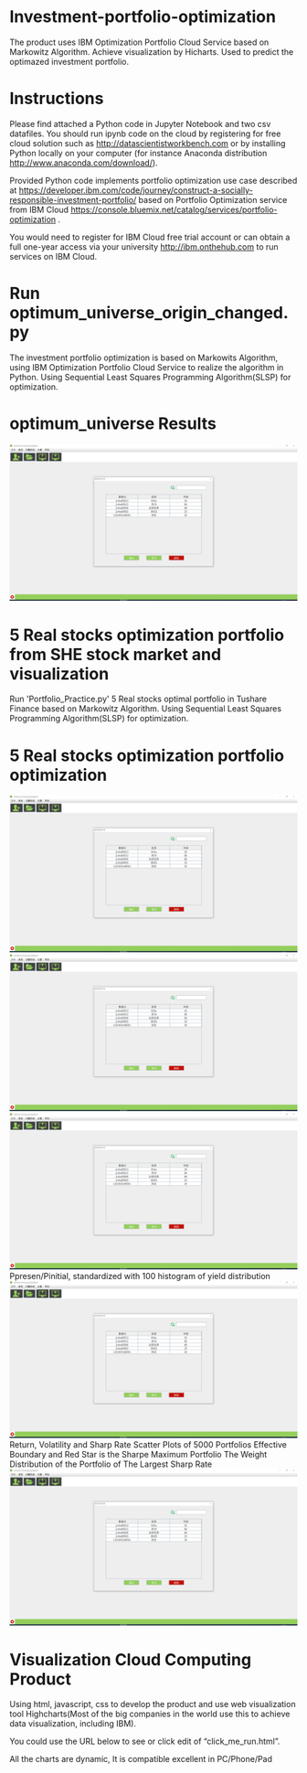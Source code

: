 # Investment-portfolio-optimization
The product uses IBM Optimization Portfolio Cloud Service based on Markowitz Algorithm. Achieve visualization by Hicharts. Used to predict the optimazed investment portfolio. 

# Instructions
Please find attached a Python code in Jupyter Notebook and two csv datafiles. 
You should run ipynb code on the cloud by registering for free cloud solution such as http://datascientistworkbench.com or by installing Python locally on your computer (for instance Anaconda distribution http://www.anaconda.com/download/).

Provided Python code implements portfolio optimization use case described at https://developer.ibm.com/code/journey/construct-a-socially-responsible-investment-portfolio/ based on Portfolio Optimization service from IBM Cloud https://console.bluemix.net/catalog/services/portfolio-optimization . 

You would need to register for IBM Cloud free trial account or can obtain a full one-year access via your university http://ibm.onthehub.com to run services on IBM Cloud.

# Run optimum_universe_origin_changed.py
The investment portfolio optimization is based on Markowits Algorithm, using IBM Optimization Portfolio Cloud Service to realize the algorithm in Python. 
Using Sequential Least Squares Programming Algorithm(SLSP) for optimization.

# optimum_universe Results
![Alt text](https://github.com/jinco-tech-team/IEM-BP-Desktop-Software/raw/master/pics/caselist.png)

# 5 Real stocks optimization portfolio from SHE stock market and visualization
Run 'Portfolio_Practice.py'
5 Real stocks optimal portfolio in Tushare Finance based on Markowitz Algorithm.
Using Sequential Least Squares Programming Algorithm(SLSP) for optimization.

# 5 Real stocks optimization portfolio optimization
![Alt text](https://github.com/jinco-tech-team/IEM-BP-Desktop-Software/raw/master/pics/caselist.png)
![Alt text](https://github.com/jinco-tech-team/IEM-BP-Desktop-Software/raw/master/pics/caselist.png)
![Alt text](https://github.com/jinco-tech-team/IEM-BP-Desktop-Software/raw/master/pics/caselist.png)
Ppresen/Pinitial, standardized with 100 histogram of yield distribution
![Alt text](https://github.com/jinco-tech-team/IEM-BP-Desktop-Software/raw/master/pics/caselist.png)
Return, Volatility and Sharp Rate Scatter Plots of 5000 Portfolios 
Effective Boundary and Red Star is the Sharpe Maximum Portfolio
The Weight Distribution of the Portfolio of The Largest Sharp Rate
![Alt text](https://github.com/jinco-tech-team/IEM-BP-Desktop-Software/raw/master/pics/caselist.png)

# Visualization Cloud Computing Product
Using html, javascript, css to develop the product and use web visualization tool Highcharts(Most of the big companies in the world use this to achieve data visualization, including IBM). 

You could use the URL below to see or click edit of “click_me_run.html”.

All the charts are dynamic, It is compatible excellent in PC/Phone/Pad


